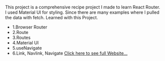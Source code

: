 This project is a comprehensive recipe project I made to learn React Router. I used Material UI for styling. Since there are many examples where I pulled the data with fetch. Learned with this Project.

- 1.Browser Router
- 2.Route
- 3.Routes
- 4.Material UI
- 5.useNavigate
- 6.Link, Navlink, Navigate
[Click here to see full Website...](https://react-fireblog-app.netlify.app/)
